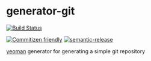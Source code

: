# generator-git

[![Build Status](https://img.shields.io/travis/travi/generator-git/master.svg?style=flat)](https://travis-ci.org/travi/generator-git)

[![Commitizen friendly](https://img.shields.io/badge/commitizen-friendly-brightgreen.svg)](http://commitizen.github.io/cz-cli/)
[![semantic-release](https://img.shields.io/badge/%20%20%F0%9F%93%A6%F0%9F%9A%80-semantic--release-e10079.svg)](https://github.com/semantic-release/semantic-release)

[yeoman](http://yeoman.io/) generator for generating a simple git repository

